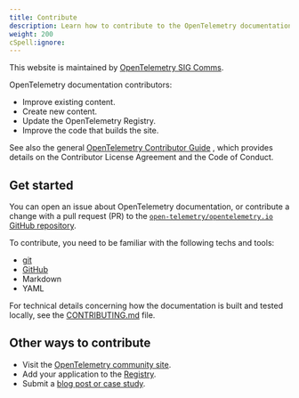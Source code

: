 ```yaml
---
title: Contribute
description: Learn how to contribute to the OpenTelemetry documentation.
weight: 200
cSpell:ignore: 
---
```


This website is maintained by
[OpenTelemetry SIG Comms](/docs/contribute/#get-involved-with-sig-comms).

OpenTelemetry documentation contributors:

- Improve existing content.
- Create new content.
- Update the OpenTelemetry Registry.
- Improve the code that builds the site.

See also the general
[OpenTelemetry Contributor Guide](https://github.com/open-telemetry/community/blob/main/CONTRIBUTING.md)
, which provides details on the Contributor License Agreement and the Code of
Conduct.

## Get started

You can open an issue about OpenTelemetry documentation, or contribute a change
with a pull request (PR) to the
[`open-telemetry/opentelemetry.io` GitHub repository](https://github.com/open-telemetry/opentelemetry.io).

To contribute, you need to be familiar with the following techs and tools:

* [git](https://git-scm.com/)
* [GitHub](https://lab.github.com/)
* Markdown
* YAML

For technical details concerning how the documentation is built and tested
locally, see the
[CONTRIBUTING.md](https://github.com/open-telemetry/opentelemetry.io/blob/main/CONTRIBUTING.md)
file.

## Other ways to contribute

- Visit the [OpenTelemetry community site](/community/).
- Add your application to the [Registry](/ecosystem).
- Submit a [blog post or case study](/docs/contribute/new-content/blogs-case-studies/).

